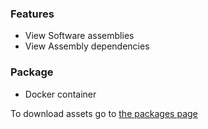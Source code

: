 ### Features
- View Software assemblies
- View Assembly dependencies

### Package
- Docker container

To download assets go to [the packages page](https://github.com/xclemence/dependencies-graph-viewer/packages)
